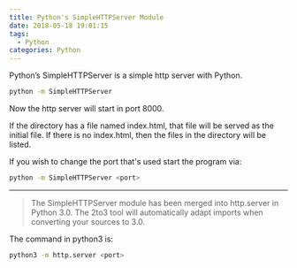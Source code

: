 ```yaml
---
title: Python's SimpleHTTPServer Module
date: 2018-05-18 19:01:15
tags:
  - Python
categories: Python
---
```

Python’s SimpleHTTPServer is a simple http server with Python.

```bash
python -m SimpleHTTPServer
```

<!-- more -->

Now the http server will start in port 8000.

If the directory has a file named index.html, that file will be served as the initial file. If there is no index.html, then the files in the directory will be listed.

If you wish to change the port that's used start the program via:

```bash
python -m SimpleHTTPServer <port>
```

***

>The SimpleHTTPServer module has been merged into http.server in Python 3.0. The 2to3 tool will automatically adapt imports when converting your sources to 3.0.

The command in python3 is:

```bash
python3 -m http.server <port>
```
